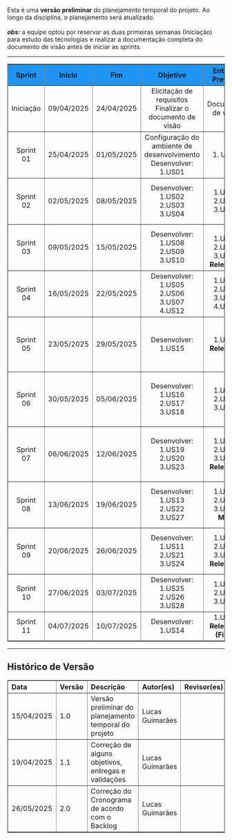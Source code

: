 Esta é uma <strong>versão preliminar</strong> do planejamento temporal do projeto. Ao longo da disciplina, o planejamento será atualizado.
<br><br>
_**obs:**_ a equipe optou por reservar as duas primeiras semanas (Iniciação) para estudo das tecnologias e realizar a documentação completa do documento de visão antes de iniciar as sprints.
<hr>

<table border="1" style="width: 100%; border-collapse: collapse; text-align: left;">
  <thead>
    <tr style="background-color: #2094F3;">
      <th style="text-align: center; vertical-align: middle;">Sprint</th>
      <th style="text-align: center; vertical-align: middle;">Início</th>
      <th style="text-align: center; vertical-align: middle;">Fim</th>
      <th style="text-align: center; vertical-align: middle;">Objetivo</th>
      <th style="text-align: center; vertical-align: middle;">Entrega Prevista</th>
      <th style="text-align: center; vertical-align: middle;">Validação com o Cliente</th>
    </tr>
  </thead>
  <tbody>
    <tr>
      <td style="text-align: center; vertical-align: middle;">Iniciação</td>
      <td style="text-align: center; vertical-align: middle;">09/04/2025</td>
      <td style="text-align: center; vertical-align: middle;">24/04/2025</td>
      <td style="text-align: center; vertical-align: middle;">Elicitação de requisitos <br> Finalizar o documento de visão</td>
      <td style="text-align: center; vertical-align: middle;">Documento de visão</td>
      <td style="text-align: center; vertical-align: middle;">Validação do documento de visão (informações não técnicas).</td>
    </tr>
    <tr>
      <td style="text-align: center; vertical-align: middle;">Sprint 01</td>
      <td style="text-align: center; vertical-align: middle;">25/04/2025</td>
      <td style="text-align: center; vertical-align: middle;">01/05/2025</td>
      <td style="text-align: center; vertical-align: middle;">Configuração do ambiente de desenvolvimento <br>Desenvolver:<br> 1.US01</td>
      <td style="text-align: center; vertical-align: middle;">1. US01 </td>
      <td style="text-align: center; vertical-align: middle;">Cliente não disponível.</td>
    </tr>
    <tr>
      <td style="text-align: center; vertical-align: middle;">Sprint 02</td>
      <td style="text-align: center; vertical-align: middle;">02/05/2025</td>
      <td style="text-align: center; vertical-align: middle;">08/05/2025</td>
      <td style="text-align: center; vertical-align: middle;">Desenvolver: <br>1.US02<br>2.US03<br>3.US04</td>
      <td style="text-align: center; vertical-align: middle;">1.US02<br>2.US03<br>3.US04</td>
      <td style="text-align: center; vertical-align: middle;">Validação do acesso administrativo e CRUD do empregador</td>
    </tr>
    <tr>
      <td style="text-align: center; vertical-align: middle;">Sprint 03</td>
      <td style="text-align: center; vertical-align: middle;">09/05/2025</td>
      <td style="text-align: center; vertical-align: middle;">15/05/2025</td>
      <td style="text-align: center; vertical-align: middle;">Desenvolver: <br>1.US08<br>2.US09<br>3.US10</td>
      <td style="text-align: center; vertical-align: middle;"><br>1.US08<br>2.US09<br>3.US10<br><b>Release 1</b></td>
      <td style="text-align: center; vertical-align: middle;">Validação do CRUD de empregadores e feedback da Release 1</td>
    </tr>
    <tr>
      <td style="text-align: center; vertical-align: middle;">Sprint 04</td>
      <td style="text-align: center; vertical-align: middle;">16/05/2025</td>
      <td style="text-align: center; vertical-align: middle;">22/05/2025</td>
      <td style="text-align: center; vertical-align: middle;">Desenvolver: <br>1.US05<br>2.US06<br>3.US07<br>4.US12</td>
      <td style="text-align: center; vertical-align: middle;">1.US05<br>2.US06<br>3.US07<br>4.US12</td>
      <td style="text-align: center; vertical-align: middle;">Validação do CRUD de contratos de trabalho</td>
    </tr>
    <tr>
      <td style="text-align: center; vertical-align: middle;">Sprint 05</td>
      <td style="text-align: center; vertical-align: middle;">23/05/2025</td>
      <td style="text-align: center; vertical-align: middle;">29/05/2025</td>
      <td style="text-align: center; vertical-align: middle;">Desenvolver: <br>1.US15</td>
      <td style="text-align: center; vertical-align: middle;">1.US15<br><b>Release 2</b></td>
      <td style="text-align: center; vertical-align: middle;">Validação do sistema de login para empregador e feedback da Release 2</td>
    </tr>
    <tr>
      <td style="text-align: center; vertical-align: middle;">Sprint 06</td>
      <td style="text-align: center; vertical-align: middle;">30/05/2025</td>
      <td style="text-align: center; vertical-align: middle;">05/06/2025</td>
     <td style="text-align: center; vertical-align: middle;">Desenvolver: <br>1.US16<br>2.US17<br>3.US18</td>
      <td style="text-align: center; vertical-align: middle;">1.US16<br>2.US17<br>3.US18</td>
      <td style="text-align: center; vertical-align: middle;">Validação do sistema de login para empregado e recuperação de senha</td>
    </tr>
    <tr>
      <td style="text-align: center; vertical-align: middle;">Sprint 07</td>
      <td style="text-align: center; vertical-align: middle;">06/06/2025</td>
      <td style="text-align: center; vertical-align: middle;">12/06/2025</td>
     <td style="text-align: center; vertical-align: middle;">Desenvolver: <br>1.US19<br>2.US20<br>3.US23</td>
      <td style="text-align: center; vertical-align: middle;">1.US19<br>2.US20<br>3.US23<br><b>Release 3</b></td>
      <td style="text-align: center; vertical-align: middle;">Validação do sistema de registro de ponto e feedback da Release 3</td>
    </tr>
    <tr>
      <td style="text-align: center; vertical-align: middle;">Sprint 08</td>
      <td style="text-align: center; vertical-align: middle;">13/06/2025</td>
      <td style="text-align: center; vertical-align: middle;">19/06/2025</td>
     <td style="text-align: center; vertical-align: middle;">Desenvolver: <br>1.US13<br>2.US22<br>3.US27</td>
      <td style="text-align: center; vertical-align: middle;">1.US13<br>2.US22<br>3.US27<br><b>MVP</b></td>
      <td style="text-align: center; vertical-align: middle;">Validação do sistema de notificações do registro de ponto</td>
    </tr>
    <tr>
      <td style="text-align: center; vertical-align: middle;">Sprint 09</td>
      <td style="text-align: center; vertical-align: middle;">20/06/2025</td>
      <td style="text-align: center; vertical-align: middle;">26/06/2025</td>
     <td style="text-align: center; vertical-align: middle;">Desenvolver: <br>1.US11<br>2.US21<br>3.US24</td>
      <td style="text-align: center; vertical-align: middle;">1.US11<br>2.US21<br>3.US24<br><b>Release 4</b></td>
      <td style="text-align: center; vertical-align: middle;">Validação US11, US21, US24 e feedback release 4</td>
    </tr>
    <tr>
      <td style="text-align: center; vertical-align: middle;">Sprint 10</td>
      <td style="text-align: center; vertical-align: middle;">27/06/2025</td>
      <td style="text-align: center; vertical-align: middle;">03/07/2025</td>
     <td style="text-align: center; vertical-align: middle;">Desenvolver: <br>1.US25<br>2.US26<br>3.US28</td>
      <td style="text-align: center; vertical-align: middle;">1.US25<br>2.US26<br>3.US28</td>
      <td style="text-align: center; vertical-align: middle;">Validação US25, US26 e US28</td>
    </tr>
    <tr>
      <td style="text-align: center; vertical-align: middle;">Sprint 11</td>
      <td style="text-align: center; vertical-align: middle;">04/07/2025</td>
      <td style="text-align: center; vertical-align: middle;">10/07/2025</td>
      <td style="text-align: center; vertical-align: middle;">Desenvolver: <br>1.US14</td>
      <td style="text-align: center; vertical-align: middle;">1.US14<br><b>Release 5 (Final)</b></td>
      <td style="text-align: center; vertical-align: middle;">Feedback do projeto final</td>
    </tr>
  </tbody>
</table>

<hr>

<h2>Histórico de Versão</h2>
<table border="1" style="width: 100%; border-collapse: collapse; text-align: left;">
  <thead>
    <tr>
      <th>Data</th>
      <th>Versão</th>
      <th>Descrição</th>
      <th>Autor(es)</th>
      <th>Revisor(es)</th>
    </tr>
  </thead>
  <tbody>
    <tr>
      <td>15/04/2025</td>
      <td>1.0</td>
      <td>Versão preliminar do planejamento temporal do projeto</td>
      <td>Lucas Guimarães</td>
      <td></td>
    </tr>
    <tr>
      <td>19/04/2025</td>
      <td>1.1</td>
      <td>Correção de alguns objetivos, entregas e validações</td>
      <td>Lucas Guimarães</td>
      <td></td>
    </tr>
    <tr>
      <td>26/05/2025</td>
      <td>2.0</td>
      <td>Correção do Cronograma de acordo com o Backlog</td>
      <td>Lucas Guimarães</td>
      <td></td>
    </tr>
  </tbody>
</table>
